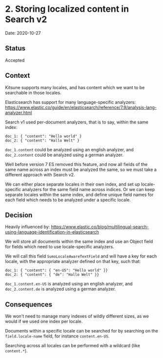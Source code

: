 # 2. Storing localized content in Search v2

Date: 2020-10-27

## Status

Accepted

## Context

Kitsune supports many locales,
and has content which we want to be searchable in those locales.

Elasticsearch has support for many language-specific analyzers:
https://www.elastic.co/guide/en/elasticsearch/reference/7.9/analysis-lang-analyzer.html

Search v1 used per-document analyzers,
that is to say, within the same index:

```
doc_1: { "content": "Hello world" }
doc_2: { "content": "Hallo Welt" }
```

`doc_1.content` could be analyzed using an english analyzer,
and `doc_2.content` could be analyzed using a german analyzer.

Well before version 7 ES removed this feature,
and now all fields of the same name across an index must be analyzed the same,
so we must take a different approach with Search v2.

We can either place separate locales in their own index,
and set up locale-specific analyzers for the same field name across indices.
Or we can keep separate locales within the same index,
and define unique field names for each field which needs to be analyzed under a specific locale.

## Decision

Heavily influenced by: https://www.elastic.co/blog/multilingual-search-using-language-identification-in-elasticsearch

We will store all documents within the same index and use an Object field for fields which need to use locale-specific analyzers.

We will call this field `SumoLocaleAwareTextField` and will have a key for each locale,
with the appropriate analyzer defined on that key,
such that:

```
doc_1: { "content": { "en-US": "Hello world" }}
doc_2: { "content": { "de": "Hallo Welt" }}
```

`doc_1.content.en-US` is analyzed using an english analyzer,
and `doc_2.content.de` is analyzed using a german analyzer.

## Consequences

We won't need to manage many indexes of wildly different sizes,
as we would if we used one index per locale.

Documents within a specific locale can be searched for by searching on the `field.locale-name` field,
for instance `content.en-US`.

Searching across all locales can be performed with a wildcard (like `content.*`).
